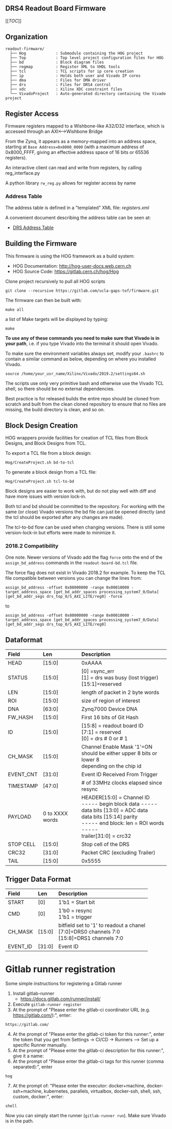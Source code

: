 DRS4 Readout Board Firmware
------------

[[_TOC_]]

Organization
------------

``` {.example}
readout-firmware/
  ├── Hog             : Submodule containing the HOG project
  ├── Top             : Top level project configuration files for HOG
  ├── bd              : Block diagram files
  ├── regmap          : Register XML to VHDL tools
  ├── tcl             : TCL scripts for ip core creation
  ├── ip              : Holds both user and Vivado IP cores
  ├── dma             : Files for DMA driver
  ├── drs             : Files for DRS4 control
  ├── xdc             : Xilinx XDC constraint files
  └── VivadoProject   : Auto-generated directory containing the Vivado project

```

Register Access
---------------

Firmware registers mapped to a Wishbone-like A32/D32 interface, which is
accessed through an AXI⟷Wishbone Bridge

From the Zynq, it appears as a memory-mapped into an address space,
starting at `Base Address=0x8000_0000` (with a maximum address of
0x8000\_FFFF, giving an effective address space of 16 bits or 65536
registers).

An interactive client can read and write from registers, by calling
reg\_interface.py

A python library `rw_reg.py` allows for register access by name

### Address Table

The address table is defined in a "templated" XML file: *registers.xml*

A convenient document describing the address table can be seen at:

-   [DRS Address Table](regmap/address_table.org)

Building the Firmware
---------------------

This firmware is using the HOG framework as a build system:

-   HOG Documentation: <http://hog-user-docs.web.cern.ch>
-   HOG Source Code: <https://gitlab.cern.ch/hog/Hog>

Clone project recursively to pull all HOG scripts

``` {.example}
git clone --recursive https://gitlab.com/ucla-gaps-tof/firmware.git
```

The firmware can then be built with:

``` {.example}
make all
```

a list of Make targets will be displayed by typing:

``` {.example}
make
```

**To use any of these commands you need to make sure that Vivado is in
your path**, i.e. if you type Vivado into the terminal it should open
Vivado.

To make sure the environment variables always set, modify your `.bashrc`
to contain a similar command as below, depending on where you installed
Vivado.

``` {.example}
source /home/your_usr_name/Xilinx/Vivado/2019.2/settings64.sh
```

The scripts use only very primitive bash and otherwise use the Vivado
TCL shell, so there should be no external dependencies.

Best practice is for released builds the entire repo should be cloned
from scratch and built from the clean cloned repository to ensure that
no files are missing, the build directory is clean, and so on.

Block Design Creation
---------------------

HOG wrappers provide facilities for creation of TCL files from Block
Designs, and Block Designs from TCL.

To export a TCL file from a block design:

``` {.example}
Hog/CreateProject.sh bd-to-tcl
```

To generate a block design from a TCL file:

``` {.example}
Hog/CreateProject.sh tcl-to-bd
```

Block designs are easier to work with, but do not play well with diff
and have more issues with version lock-in.

Both tcl and bd should be committed to the repository. For working with
the same (or close) Vivado versions the bd file can just be opened
directly (and the tcl should be exported after any changes are made).

The tcl-to-bd flow can be used when changing versions. There is still
some version-lock-in but efforts were made to minimize it.

### 2018.2 Compatibility

One note. Newer versions of Vivado add the flag `force` onto the end of
the `assign_bd_address` commands in the `readout-board-bd.tcl` file.

The force flag does not exist in Vivado 2018.2 for example. To keep the
TCL file compatible between versions you can change the lines from:

``` {.example}
assign_bd_address -offset 0x80000000 -range 0x00010000 -target_address_space [get_bd_addr_spaces processing_system7_0/Data] [get_bd_addr_segs drs_top_0/S_AXI_LITE/reg0] -force
```

to

``` {.example}
assign_bd_address -offset 0x80000000 -range 0x00010000 -target_address_space [get_bd_addr_spaces processing_system7_0/Data] [get_bd_addr_segs drs_top_0/S_AXI_LITE/reg0]
```

Dataformat
----------

  |Field       |    Len        |   Description                               |
  | :----      | :---------    | :-------------                              |
  |HEAD        |   \[15:0\]    | 0xAAAA                                      |
  |STATUS      |   \[15:0\]    |\[0\] =sync\_err <br> \[1\] = drs was busy (lost trigger) <br> \[15:1\]=reserved |
  |LEN         |   \[15:0\]    |length of packet in 2 byte words       | 
  |ROI         |   \[15:0\]    |size of region of interest                   |
  |DNA         |   \[63:0\]    |Zynq7000 Device DNA                          |
  |FW\_HASH    |   \[15:0\]    |First 16 bits of Git Hash                    |
  |ID          |   \[15:0\]    |\[15:8\] = readout board ID <br> \[7:1\] = reserved <br> \[0\] = drs # 0 or # 1 |
  |CH\_MASK    |   \[15:0\]    |Channel Enable Mask '1'=ON <br> should be either upper 8 bits or lower 8 <br> depending on the chip id |
  |EVENT\_CNT  |   \[31:0\]    |Event ID Received From Trigger               |
  |TIMESTAMP   |   \[47:0\]    |\# of 33MHz clocks elapsed since resync      | 
  |PAYLOAD     |0 to XXXX words|HEADER\[15:0\] = Channel ID <br> ----- begin block data ----- <br> data bits \[13:0\] = ADC data <br> data bits \[15:14\] parity <br> ----- end block: len = ROI words ----- <br> trailer\[31:0\] = crc32 |
  |STOP CELL   |   \[15:0\]    |Stop cell of the DRS
  |CRC32       |   \[31:0\]    |Packet CRC (excluding Trailer)
  |TAIL        |   \[15:0\]    |0x5555

Trigger Data Format
-------------------

  |Field      | Len       | Description
  | :-------- | :-------- | :-------------
  |START      | \[0\]     | 1'b1 = Start bit
  |CMD        | \[0\]     | 1'b0 = resync <br> 1'b1 = trigger
  |CH\_MASK   | \[15:0\]  | bitfield set to '1' to readout a chanel <br> \[7:0\]=DRS0 channels 7:0 <br> \[15:8\]=DRS1 channels 7:0
  |EVENT\_ID  | \[31:0\]  | Event ID

Gitlab runner registration
==========================

Some simple instructions for registering a Gitlab runner

1.  Install gitlab-runner
    -   <https://docs.gitlab.com/runner/install/>
2.  Execute `gitlab-runner register`
3.  At the prompt of "Please enter the gitlab-ci coordinator URL (e.g.
    <https://gitlab.com/>):", enter:
```
https://gitlab.com/
```
4.  At the prompt of "Please enter the gitlab-ci token for this
    runner:", enter the token that you get from Settings -&gt; CI/CD
    -&gt; Runners --&gt; Set up a specific Runner manually.
5.  At the prompt of "Please enter the gitlab-ci description for this
    runner:", give it a name:
6.  At the prompt of "Please enter the gitlab-ci tags for this runner
    (comma separated):", enter
```
hog
```
7.  At the prompt of: "Please enter the executor: docker+machine,
    docker-ssh+machine, kubernetes, parallels, virtualbox, docker-ssh,
    shell, ssh, custom, docker:", enter:
```
shell
```
Now you can simply start the runner (`gitlab-runner run`). Make sure
Vivado is in the path.

